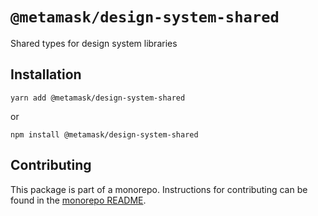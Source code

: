 # `@metamask/design-system-shared`

Shared types for design system libraries

## Installation

`yarn add @metamask/design-system-shared`

or

`npm install @metamask/design-system-shared`

## Contributing

This package is part of a monorepo. Instructions for contributing can be found in the [monorepo README](https://github.com/MetaMask/metamask-design-system#readme).
